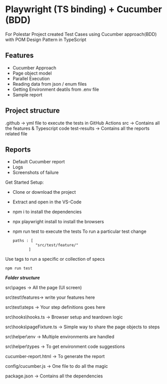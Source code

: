 # Playwright (TS binding) + Cucumber (BDD)
For Polestar Project created Test Cases using Cucumber approach(BDD) with POM Design Pattern in TypeScript

## Features
- Cucumber Approach
- Page object model
- Parallel Execution
- Reading data from json / enum files
- Getting Environment deatils from .env file
- Sample report


## Project structure
.github -> yml file to execute the tests in GitHub Actions
src -> Contains all the features & Typescript code
test-results -> Contains all the reports related file

## Reports
- Default Cucumber report
- Logs
- Screenshots of failure

Get Started
Setup:
- Clone or download the project
- Extract and open in the VS-Code
- npm i to install the dependencies
- npx playwright install to install the browsers
- npm run test to execute the tests
To run a particular test change
  
  ```
  paths : [
            "src/test/feature/"
         ]             
Use tags to run a specific or collection of specs

```
npm run test 
```
***Folder structure***

src\pages ->   All the page (UI screen)
                                        
src\test\features-> write your features here 

src\test\steps ->  Your step definitions goes here 

src\hooks\hooks.ts -> Browser setup and teardown logic 

src\hooks\pageFixture.ts -> Simple way to share the page objects to steps 

src\helper\env -> Multiple environments are handled 

src\helper\types -> To get environment code suggestions

cucumber-report.html  -> To generate the report

config/cucumber.js -> One file to do all the magic

package.json -> Contains all the dependencies
